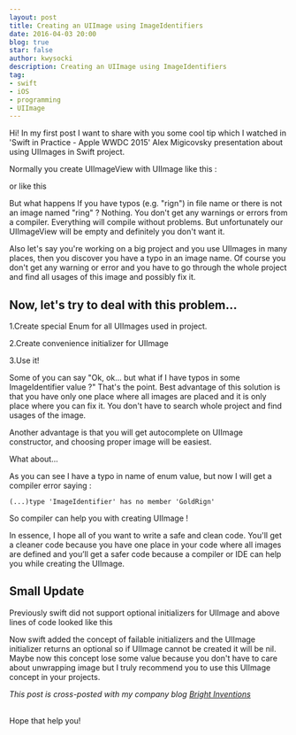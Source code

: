 ```yaml
---
layout: post
title: Creating an UIImage using ImageIdentifiers
date: 2016-04-03 20:00
blog: true
star: false
author: kwysocki
description: Creating an UIImage using ImageIdentifiers
tag:
- swift
- iOS
- programming
- UIImage
---
```


Hi! In my first post I want to share with you some cool tip which I watched in 'Swift in Practice - Apple WWDC 2015' Alex Migicovsky presentation about using UIImages in Swift project. 

Normally you create UIImageView with UIImage like this : 

<script src="https://gist.github.com/k8mil/6d28046f02802b811780668680f84a80.js"></script>

or like this 

<script src="https://gist.github.com/k8mil/5750d3c2a9a272b2d7c32baaffb3470b.js"></script>

But what happens If you have typos (e.g. "rign") in file name or there is not an image named "ring" ?
Nothing. You don't get any warnings or errors from a compiler. Everything will compile without problems. But unfortunately our UIImageView will be empty and definitely you don't want it.

Also let's say you're working on a big project and you use UIImages in many places, then you discover you have a typo in an image name. Of course you don't get any warning or error and you have to go through the whole project and find all usages of this image and possibly fix it.  

Now, let's try to deal with this problem...
---

1.Create special Enum for all UIImages used in project. 

<script src="https://gist.github.com/k8mil/5854408e1f50790deb8cc720b0b64720.js"></script>

2.Create convenience initializer for UIImage

<script src="https://gist.github.com/k8mil/f09177294695cfc9e9fd3facc857157e.js"></script>

3.Use it!
		
<script src="https://gist.github.com/k8mil/da1c87cede7eba3f11ec7afc7d8523a9.js"></script>

Some of you can say "Ok, ok... but what if I have typos in some ImageIdentifier value ?" That's the point. Best advantage of this solution is that you have only one place where all images are placed and it is only place where you can fix it. You don't have to search whole project and find usages of the image.

Another advantage is that you will get autocomplete on UIImage constructor, and choosing proper image will be easiest. 

What about...

<script src="https://gist.github.com/k8mil/869d0e15ae8e730a054d8a04735c4f9e.js"></script>

As you can see I have a typo in name of enum value, but now I will get a compiler error saying : 

`(...)type 'ImageIdentifier' has no member 'GoldRign'`

So compiler can help you with creating UIImage !

In essence, I hope all of you want to write a safe and clean code. You'll get a cleaner code because you have one place in your code where all images are defined and you’ll get a safer code because a compiler or IDE can help you while creating the UIImage.


Small Update
---
Previously swift did not support optional initializers for UIImage and above lines of code looked like this

<script src="https://gist.github.com/k8mil/e88cbeabd058cb618d7d6df1e19a05ad.js"></script>

Now swift added the concept of failable initializers and the UIImage initializer returns an optional so if UIImage cannot be created it will be nil. 
Maybe now this concept lose some value because you don't have to care about unwrapping image but I truly recommend you to use this UIImage concept in your projects.

*This post is cross-posted with my company blog [Bright Inventions](http://blog.brightinventions.pl/UIImageConcept/)*

<br>
Hope that help you!
